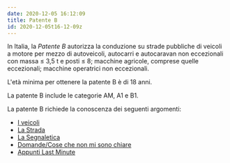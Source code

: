 ```yaml
---
date: 2020-12-05 16:12:09
title: Patente B
id: 2020-12-05t16-12-09z
---
```


In Italia, la _Patente B_ autorizza la conduzione su strade pubbliche di veicoli
a motore per mezzo di autoveicoli, autocarri e autocaravan non eccezionali con
massa ≤ 3,5 t e posti ≤ 8; macchine agricole, comprese quelle eccezionali;
macchine operatrici non eccezionali.

L'età minima per ottenere la patente B è di 18 anni.

La patente B include le categorie AM, A1 e B1.

La patente B richiede la conoscenza dei seguenti argomenti:

- [I veicoli](./2020-12-05t16-33-32z.md)
- [La Strada](./2020-12-05t18-03-56z.md)
- [La Segnaletica](./2020-12-05t19-07-22z.md)
- [Domande/Cose che non mi sono chiare](./2020-12-05t17-17-10z.md)
- [Appunti Last Minute](./2020-12-24t17-21-21z.md)

